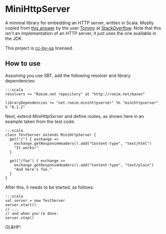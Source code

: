 # MiniHttpServer

A minimal library for embedding an HTTP server, written in Scala. Mostly copied from
[this answer](http://stackoverflow.com/a/6432180/2935) by the user [Tommy](http://stackoverflow.com/users/52898/tommy)
at [StackOverflow](http://stackoverflow). Note that this isn't an implementation of an HTTP server, it just uses the one available in the JDK.

This project is [cc-by-sa](http://creativecommons.org/licenses/by-sa/2.5/) licensed.

## How to use

Assuming you use SBT, add the following resolver and library dependencies:

    :::scala
    resolvers += "Roeim.net repository" at "http://roeim.net/maven"

    libraryDependencies += "net.roeim.minihttpserver" %% "minihttpserver" % "0.1.2"


Next, extend *MiniHttpServer* and define routes, as shown here in an example taken from the test code:

    :::scala
    class TestServer extends MiniHttpServer {
      get("/") { exchange => 
        exchange.getResponseHeaders().add("Content-type", "text/html")
        "It works!"
      }

      get("/foo") { exchange =>
        exchange.getResponseHeaders().add("Content-type", "text/plain")
        "And here's foo."
      }
    }

After this, it needs to be started, as follows:

    :::scala
    val server = new TestServer
    server.start()
    // ...
    // and when you're done:
    server.stop()

GL&HF!
